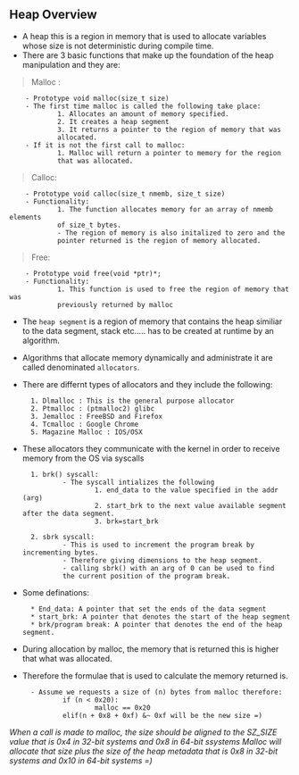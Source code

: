 ## Heap Overview


- A heap this is a region in memory that is used to allocate variables
whose size is not deterministic during compile time.
- There are 3 basic functions that make up the foundation of the heap 
manipulation and they are:

> Malloc :

        - Prototype void malloc(size_t size)
        - The first time malloc is called the following take place:
                1. Allocates an amount of memory specified.
                2. It creates a heap segment
                3. It returns a pointer to the region of memory that was
                allocated.
        - If it is not the first call to malloc:
                1. Malloc will return a pointer to memory for the region 
                that was allocated.
            
>Calloc:

        - Prototype void calloc(size_t nmemb, size_t size)
        - Functionality:
                1. The function allocates memory for an array of nmemb elements
                of size_t bytes.
                - The region of memory is also initalized to zero and the 
                pointer returned is the region of memory allocated.
                
> Free:

        - Prototype void free(void *ptr)*;
        - Functionality:
                1. This function is used to free the region of memory that was
                previously returned by malloc


- The `heap segment` is a region of memory that contains the heap 
similiar to the data segment, stack etc..... has to be created at runtime by 
an algorithm.
- Algorithms that allocate memory dynamically and administrate it are called 
denominated `allocators`.

- There are differnt types of allocators and they include the following:

        1. Dlmalloc : This is the general purpose allocator
        2. Ptmalloc : (ptmalloc2) glibc
        3. Jemalloc : FreeBSD and Firefox
        4. Tcmalloc : Google Chrome
        5. Magazine Malloc : IOS/OSX
        
- These allocators they communicate with the kernel in order to receive memory
from the OS via syscalls

        1. brk() syscall:
                - The syscall intializes the following
                        1. end_data to the value specified in the addr (arg)
                        2. start_brk to the next value available segment after the data segment.
                        3. brk=start_brk
                  
        2. sbrk syscall:
                - This is used to increment the program break by incrementing bytes.
                - Therefore giving dimensions to the heap segment.
                - calling sbrk() with an arg of 0 can be used to find 
                the current position of the program break.

- Some definations:

        * End_data: A pointer that set the ends of the data segment
        * start_brk: A pointer that denotes the start of the heap segment
        * brk/program break: A pointer that denotes the end of the heap segment.


- During allocation by malloc, the memory that is returned this is higher that what was allocated.
- Therefore the formulae that is used to calculate the memory returned is.

        - Assume we requests a size of (n) bytes from malloc therefore:
                if (n < 0x20):
                        malloc == 0x20
                elif(n + 0x8 + 0xf) &~ 0xf will be the new size =)

*When a call is made to malloc, the size should be aligned to the SZ_SIZE value that is 0x4 in 32-bit systems and 0x8 in 64-bit ssystems
Malloc will allocate that size plus the size of the heap metadata that is 0x8 in 32-bit systems and 0x10 in 64-bit systems =)*
